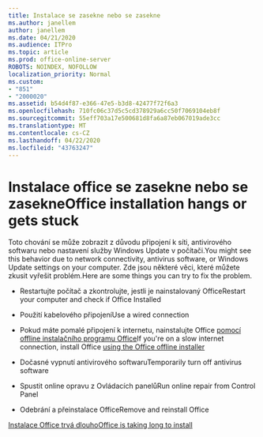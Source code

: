 ```yaml
---
title: Instalace se zasekne nebo se zasekne
ms.author: janellem
author: janellem
ms.date: 04/21/2020
ms.audience: ITPro
ms.topic: article
ms.prod: office-online-server
ROBOTS: NOINDEX, NOFOLLOW
localization_priority: Normal
ms.custom:
- "851"
- "2000020"
ms.assetid: b54d4f87-e366-47e5-b3d8-42477f72f6a3
ms.openlocfilehash: 710fc06c37d5c5cd378929a6cc50f7069104eb8f
ms.sourcegitcommit: 55eff703a17e500681d8fa6a87eb067019ade3cc
ms.translationtype: MT
ms.contentlocale: cs-CZ
ms.lasthandoff: 04/22/2020
ms.locfileid: "43763247"
---
```

# <a name="office-installation-hangs-or-gets-stuck"></a><span data-ttu-id="c0cf2-102">Instalace office se zasekne nebo se zasekne</span><span class="sxs-lookup"><span data-stu-id="c0cf2-102">Office installation hangs or gets stuck</span></span>

<span data-ttu-id="c0cf2-103">Toto chování se může zobrazit z důvodu připojení k síti, antivirového softwaru nebo nastavení služby Windows Update v počítači.</span><span class="sxs-lookup"><span data-stu-id="c0cf2-103">You might see this behavior due to network connectivity, antivirus software, or Windows Update settings on your computer.</span></span> <span data-ttu-id="c0cf2-104">Zde jsou některé věci, které můžete zkusit vyřešit problém.</span><span class="sxs-lookup"><span data-stu-id="c0cf2-104">Here are some things you can try to fix the problem.</span></span>
  
- <span data-ttu-id="c0cf2-105">Restartujte počítač a zkontrolujte, jestli je nainstalovaný Office</span><span class="sxs-lookup"><span data-stu-id="c0cf2-105">Restart your computer and check if Office Installed</span></span>

- <span data-ttu-id="c0cf2-106">Použití kabelového připojení</span><span class="sxs-lookup"><span data-stu-id="c0cf2-106">Use a wired connection</span></span>

- <span data-ttu-id="c0cf2-107">Pokud máte pomalé připojení k internetu, nainstalujte Office [pomocí offline instalačního programu Office](https://support.office.com/article/f0a85fe7-118f-41cb-a791-d59cef96ad1c?wt.mc_id=Alchemy_ClientDIA)</span><span class="sxs-lookup"><span data-stu-id="c0cf2-107">If you're on a slow internet connection, install Office [using the Office offline installer](https://support.office.com/article/f0a85fe7-118f-41cb-a791-d59cef96ad1c?wt.mc_id=Alchemy_ClientDIA)</span></span>

- <span data-ttu-id="c0cf2-108">Dočasné vypnutí antivirového softwaru</span><span class="sxs-lookup"><span data-stu-id="c0cf2-108">Temporarily turn off antivirus software</span></span>

- <span data-ttu-id="c0cf2-109">Spustit online opravu z Ovládacích panelů</span><span class="sxs-lookup"><span data-stu-id="c0cf2-109">Run online repair from Control Panel</span></span>

- <span data-ttu-id="c0cf2-110">Odebrání a přeinstalace Office</span><span class="sxs-lookup"><span data-stu-id="c0cf2-110">Remove and reinstall Office</span></span>

[<span data-ttu-id="c0cf2-111">Instalace Office trvá dlouho</span><span class="sxs-lookup"><span data-stu-id="c0cf2-111">Office is taking long to install</span></span>](https://support.office.com/article/0f09f357-3fef-42a6-b8aa-cef4c6c44bdf?wt.mc_id=Alchemy_ClientDIA)
  